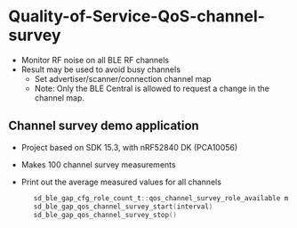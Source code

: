 # Quality-of-Service-QoS-channel-survey
* Monitor RF noise on all BLE RF channels
* Result may be used to avoid busy channels
  * Set advertiser/scanner/connection channel map
  * Note: Only the BLE Central is allowed to request a change in the channel map.
  
  
## Channel survey demo application ##

* Project based on SDK 15.3, with nRF52840 DK (PCA10056)
* Makes 100 channel survey measurements
* Print out the average measured values for all channels



  ```C
     sd_ble_gap_cfg_role_count_t::qos_channel_survey_role_available must be set
     sd_ble_gap_qos_channel_survey_start(interval)
     sd_ble_gap_qos_channel_survey_stop()

